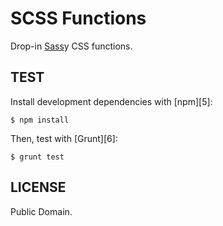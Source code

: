 SCSS Functions
==============

Drop-in [Sass](http://sass-lang.com/)y CSS functions.


TEST
----

Install development dependencies with [npm][5]:

    $ npm install

Then, test with [Grunt][6]:

    $ grunt test


LICENSE
-------

Public Domain.
